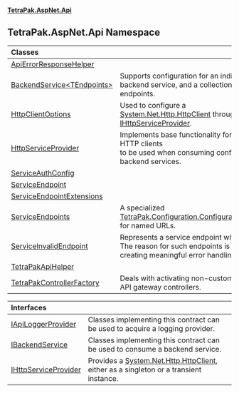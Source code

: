 #### [TetraPak.AspNet.Api](index.md 'index')
## TetraPak.AspNet.Api Namespace

| Classes | |
| :--- | :--- |
| [ApiErrorResponseHelper](TetraPak_AspNet_Api_ApiErrorResponseHelper.md 'TetraPak.AspNet.Api.ApiErrorResponseHelper') |  |
| [BackendService&lt;TEndpoints&gt;](TetraPak_AspNet_Api_BackendService_TEndpoints_.md 'TetraPak.AspNet.Api.BackendService&lt;TEndpoints&gt;') | Supports configuration for an individual backend service, and a collection of service endpoints. <br/> |
| [HttpClientOptions](TetraPak_AspNet_Api_HttpClientOptions.md 'TetraPak.AspNet.Api.HttpClientOptions') | Used to configure a [System.Net.Http.HttpClient](https://docs.microsoft.com/en-us/dotnet/api/System.Net.Http.HttpClient 'System.Net.Http.HttpClient') through a [IHttpServiceProvider](TetraPak_AspNet_Api_IHttpServiceProvider.md 'TetraPak.AspNet.Api.IHttpServiceProvider').<br/> |
| [HttpServiceProvider](TetraPak_AspNet_Api_HttpServiceProvider.md 'TetraPak.AspNet.Api.HttpServiceProvider') | Implements base functionality for providing HTTP clients<br/>to be used when consuming configured backend services. <br/> |
| [ServiceAuthConfig](TetraPak_AspNet_Api_ServiceAuthConfig.md 'TetraPak.AspNet.Api.ServiceAuthConfig') |  |
| [ServiceEndpoint](TetraPak_AspNet_Api_ServiceEndpoint.md 'TetraPak.AspNet.Api.ServiceEndpoint') |  |
| [ServiceEndpointExtensions](TetraPak_AspNet_Api_ServiceEndpointExtensions.md 'TetraPak.AspNet.Api.ServiceEndpointExtensions') |  |
| [ServiceEndpoints](TetraPak_AspNet_Api_ServiceEndpoints.md 'TetraPak.AspNet.Api.ServiceEndpoints') | A specialized [TetraPak.Configuration.ConfigurationSection](https://docs.microsoft.com/en-us/dotnet/api/TetraPak.Configuration.ConfigurationSection 'TetraPak.Configuration.ConfigurationSection') for named URLs.<br/> |
| [ServiceInvalidEndpoint](TetraPak_AspNet_Api_ServiceInvalidEndpoint.md 'TetraPak.AspNet.Api.ServiceInvalidEndpoint') | Represents a service endpoint with issues.<br/>The reason for such endpoints is to assist in creating meaningful error handling.<br/> |
| [TetraPakApiHelper](TetraPak_AspNet_Api_TetraPakApiHelper.md 'TetraPak.AspNet.Api.TetraPakApiHelper') |  |
| [TetraPakControllerFactory](TetraPak_AspNet_Api_TetraPakControllerFactory.md 'TetraPak.AspNet.Api.TetraPakControllerFactory') | Deals with activating non-custom (derived) API gateway controllers. <br/> |

| Interfaces | |
| :--- | :--- |
| [IApiLoggerProvider](TetraPak_AspNet_Api_IApiLoggerProvider.md 'TetraPak.AspNet.Api.IApiLoggerProvider') | Classes implementing this contract can be used to acquire a logging provider.<br/> |
| [IBackendService](TetraPak_AspNet_Api_IBackendService.md 'TetraPak.AspNet.Api.IBackendService') | Classes implementing this contract can be used to consume a backend service. <br/> |
| [IHttpServiceProvider](TetraPak_AspNet_Api_IHttpServiceProvider.md 'TetraPak.AspNet.Api.IHttpServiceProvider') | Provides a [System.Net.Http.HttpClient](https://docs.microsoft.com/en-us/dotnet/api/System.Net.Http.HttpClient 'System.Net.Http.HttpClient'), either as a singleton or a transient instance.   <br/> |
